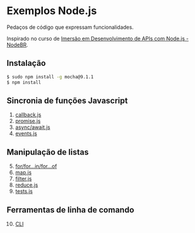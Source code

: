 # Exemplos Node.js

Pedaços de código que expressam funcionalidades.

Inspirado no curso de [Imersão em Desenvolvimento de APIs com Node.js - NodeBR](https://erickwendel.teachable.com/p/node-js-para-iniciantes-nodebr).

## Instalação

~~~bash
$ sudo npm install -g mocha@9.1.1
$ npm install
~~~

## Sincronia de funções Javascript

1. [callback.js](callback.js)
2. [promise.js](promise.js)
3. [async/await.js](async-await.js)
4. [events.js](events.js)

## Manipulação de listas

5. [for/for...in/for...of](for-in-of.js)
6. [map.js](map.js)
7. [filter.js](filter.js)
8. [reduce.js](reduce.js)
9. [tests.js](tests.js)

## Ferramentas de linha de comando

10. [CLI](./cli)